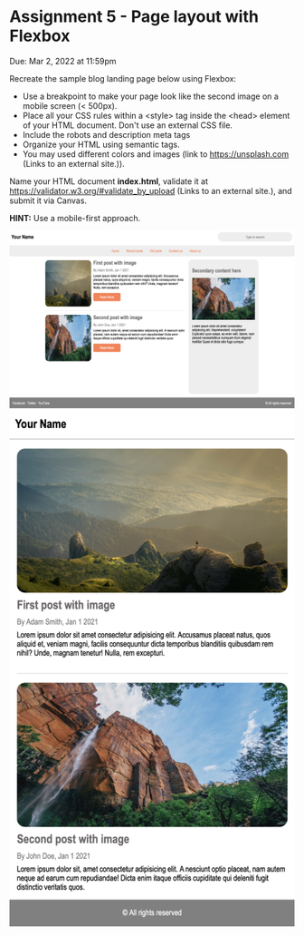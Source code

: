 # Assignment 5 - Page layout with Flexbox

Due: Mar 2, 2022 at 11:59pm

Recreate the sample blog landing page below using Flexbox:

- Use a breakpoint to make your page look like the second image on a mobile screen (< 500px).
- Place all your CSS rules within a \<style\> tag inside the \<head\> element of your HTML document. Don't use an external CSS file.
- Include the robots and description meta tags
- Organize your HTML using semantic tags.
- You may used different colors and images (link to https://unsplash.com (Links to an external site.)).

Name your HTML document **index.html**, validate it at https://validator.w3.org/#validate_by_upload (Links to an external site.), and submit it via Canvas.

**HINT:** Use a mobile-first approach.

![reference image desktop](./reference-image-desktop.png)
![reference image mobile](./reference-image-mobile.png)
